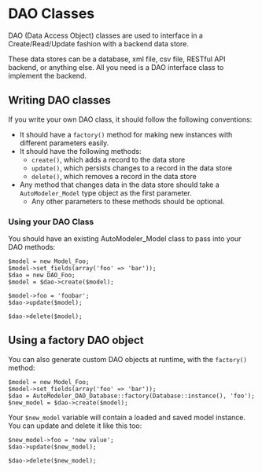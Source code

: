 # DAO Classes

DAO (Data Access Object) classes are used to interface in a Create/Read/Update fashion with a backend data store.

These data stores can be a database, xml file, csv file, RESTful API backend, or anything else. All you need is a DAO interface class to implement the backend.

## Writing DAO classes

If you write your own DAO class, it should follow the following conventions:

 - It should have a `factory()` method for making new instances with different parameters easily.
 - It should have the following methods:
   - `create()`, which adds a record to the data store
   - `update()`, which persists changes to a record in the data store
   - `delete()`, which removes a record in the data store
 - Any method that changes data in the data store should take a `AutoModeler_Model` type object as the first parameter.
   - Any other parameters to these methods should be optional.

### Using your DAO Class

You should have an existing AutoModeler_Model class to pass into your DAO methods:

	$model = new Model_Foo;
	$model->set_fields(array('foo' => 'bar'));
	$dao = new DAO_Foo;
	$model = $dao->create($model);

	$model->foo = 'foobar';
	$dao->update($model);

	$dao->delete($model);

## Using a factory DAO object

You can also generate custom DAO objects at runtime, with the `factory()` method:


	$model = new Model_Foo;
	$model->set_fields(array('foo' => 'bar'));
	$dao = AutoModeler_DAO_Database::factory(Database::instance(), 'foo');
	$new_model = $dao->create($model);

Your `$new_model` variable will contain a loaded and saved model instance. You can update and delete it like this too:

	$new_model->foo = 'new value';
	$dao->update($new_model);

	$dao->delete($new_model);
